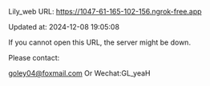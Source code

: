 Lily_web URL: https://1047-61-165-102-156.ngrok-free.app

Updated at: 2024-12-08 19:05:08

If you cannot open this URL, the server might be down.

Please contact: 

goley04@foxmail.com Or Wechat:GL_yeaH